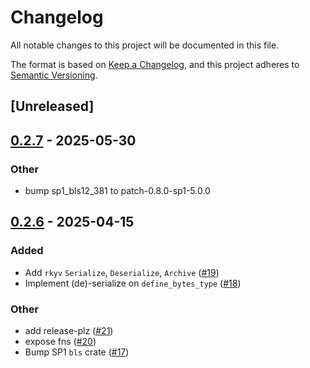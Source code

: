 # Changelog

All notable changes to this project will be documented in this file.

The format is based on [Keep a Changelog](https://keepachangelog.com/en/1.0.0/),
and this project adheres to [Semantic Versioning](https://semver.org/spec/v2.0.0.html).

## [Unreleased]

## [0.2.7](https://github.com/succinctlabs/kzg-rs/compare/v0.2.6...v0.2.7) - 2025-05-30

### Other

- bump sp1_bls12_381 to patch-0.8.0-sp1-5.0.0

## [0.2.6](https://github.com/succinctlabs/kzg-rs/compare/v0.2.5...v0.2.6) - 2025-04-15

### Added

- Add `rkyv` `Serialize`, `Deserialize`, `Archive` ([#19](https://github.com/succinctlabs/kzg-rs/pull/19))
- Implement (de)-serialize on `define_bytes_type` ([#18](https://github.com/succinctlabs/kzg-rs/pull/18))

### Other

- add release-plz ([#21](https://github.com/succinctlabs/kzg-rs/pull/21))
- expose fns ([#20](https://github.com/succinctlabs/kzg-rs/pull/20))
- Bump SP1 `bls` crate ([#17](https://github.com/succinctlabs/kzg-rs/pull/17))

